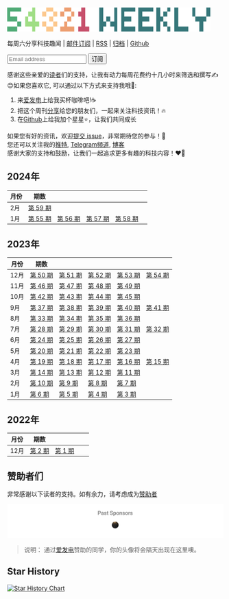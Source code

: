 ![54321 Weekly](https://github.com/versun/54321-Weekly/blob/main/img/54321.png?raw=true)


每周六分享科技趣闻 | [邮件订阅](https://newsletter.versun.me/subscription/form) | [RSS](https://54321.versun.me/feed) | [归档](https://github.com/versun/54321-Weekly/releases) | [Github](https://github.com/versun/54321-Weekly)
<div id='form'><form method="post" action="https://newsletter.versun.me/subscription/form" class="listmonk-form">
        <div>
            <input type="hidden" name="nonce" />
            <input type="email" name="email" required placeholder="Email address" />
            <input id="61939" type="checkbox" name="l" checked value="61939eed-8b6f-40b6-abf5-d35e563a8a06" hidden />
            <input type="submit" value="订阅" />
        </div>
    </form></div>

感谢这些亲爱的[读者](#%E8%B5%9E%E5%8A%A9%E8%80%85%E4%BB%AC)们的支持，让我有动力每周花费约十几小时来筛选和撰写✍️ \
😊如果您喜欢它, 可以通过以下方式来支持我哦🎉: 
1. 来[爱发电](https://afdian.net/a/versun)上给我买杯咖啡吧!☕ 
2. 把这个周刊[分享](https://54321.versun.me)给您的朋友们，一起来关注科技资讯！🔥 
3. 在[Github](https://github.com/versun/54321-Weekly)上给我加个星星⭐，让我们共同成长 


如果您有好的资讯，欢迎[提交 issue](https://github.com/versun/54321-Weekly/issues)，非常期待您的参与！📝 \
您还可以关注我的[推特](https://twitter.com/VersunPan), [Telegram频道](https://t.me/+0hAhZfrPJGo1YmI9), [博客](https://blog.versun.me)\
感谢大家的支持和鼓励，让我们一起追求更多有趣的科技内容！❤️💪


## 2024年
| 月份 | 期数 | | | | |
| --- | --- | --- | --- | --- | --- |
| 2月 | [第 59 期](https://54321.versun.me/59) |
| 1月 | [第 55 期](https://54321.versun.me/55) |  [第 56 期](https://54321.versun.me/56) |  [第 57 期](https://54321.versun.me/57) | [第 58 期](https://54321.versun.me/58) |
## 2023年
| 月份 | 期数 | | | | |
| --- | --- | --- | --- | --- | --- |
| 12月 | [第 50 期](https://54321.versun.me/50) | [第 51 期](https://54321.versun.me/51) | [第 52 期](https://54321.versun.me/52) | [第 53 期](https://54321.versun.me/53) | [第 54 期](https://54321.versun.me/54) |
| 11月 | [第 46 期](https://54321.versun.me/46) | [第 47 期](https://54321.versun.me/47) | [第 48 期](https://54321.versun.me/48) | [第 49 期](https://54321.versun.me/49) |
| 10月 | [第 42 期](https://54321.versun.me/42) | [第 43 期](https://54321.versun.me/43) | [第 44 期](https://54321.versun.me/44) | [第 45 期](https://54321.versun.me/45) |
| 9月 | [第 37 期](https://54321.versun.me/37) | [第 38 期](https://54321.versun.me/38) | [第 39 期](https://54321.versun.me/39) | [第 40 期](https://54321.versun.me/40) |  [第 41 期](https://54321.versun.me/41) |
| 8月 | [第 33 期](https://54321.versun.me/33) | [第 34 期](https://54321.versun.me/34) | [第 35 期](https://54321.versun.me/35) | [第 36 期](https://54321.versun.me/36) |
| 7月 | [第 28 期](https://54321.versun.me/28) | [第 29 期](https://54321.versun.me/29) | [第 30 期](https://54321.versun.me/30) | [第 31 期](https://54321.versun.me/31) | [第 32 期](https://54321.versun.me/32) |
| 6月 | [第 24 期](https://54321.versun.me/24) | [第 25 期](https://54321.versun.me/25) | [第 26 期](https://54321.versun.me/26) | [第 27 期](https://54321.versun.me/27) |
| 5月 | [第 20 期](https://54321.versun.me/20) | [第 21 期](https://54321.versun.me/21) | [第 22 期](https://54321.versun.me/22) | [第 23 期](https://54321.versun.me/23) |
| 4月 | [第 19 期](https://54321.versun.me/19) | [第 18 期](https://54321.versun.me/18)  |  [第 17 期](https://54321.versun.me/17)  |  [第 16 期](https://54321.versun.me/16)  |  [第 15 期](https://54321.versun.me/15) |
| 3月 | [第 14 期](https://54321.versun.me/14) | [第 13 期](https://54321.versun.me/13)  |  [第 12 期](https://54321.versun.me/12) | [第 11 期](https://54321.versun.me/11) |
| 2月 | [第 10 期](https://54321.versun.me/10) | [第 9 期](https://54321.versun.me/9)  |  [第 8 期](https://54321.versun.me/8) | [第 7 期](https://54321.versun.me/7) |
| 1月 | [第 6 期](https://54321.versun.me/6) | [第 5 期](https://54321.versun.me/5)  |  [第 4 期](https://54321.versun.me/4) |  [第 3 期](https://54321.versun.me/3) |
## 2022年
| 月份 | 期数 | | | |
| --- | --- | --- | --- | --- |
| 12月 | [第 2 期](https://54321.versun.me/2) |  [第 1 期](https://54321.versun.me/1) |

## 赞助者们
非常感谢以下读者的支持。如有余力，请考虑成为[赞助者](https://afdian.net/a/versun)

<p align="center">
  <a href="https://raw.githubusercontent.com/versun/54321-Weekly/main/scripts/sponsorkit/sponsorkit/sponsors.svg">
    <img src='https://raw.githubusercontent.com/versun/54321-Weekly/main/scripts/sponsorkit/sponsorkit/sponsors.svg'/>
  </a>
</p>

> 说明： 通过[爱发电](https://afdian.net/a/versun)赞助的同学，你的头像将会隔天出现在这里噢。

## Star History

[![Star History Chart](https://api.star-history.com/svg?repos=versun/54321-Weekly&type=Date)](https://star-history.com/#versun/54321-Weekly&Date)

